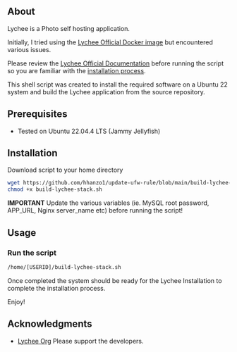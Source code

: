 ## About
Lychee is a Photo self hosting application.

Initially, I tried using the [Lychee Official Docker image](https://github.com/LycheeOrg/Lychee-Docker) but encountered various issues.

Please review the [Lychee Official Documentation](https://lycheeorg.github.io/docs/) before running the script so you are familiar with the [installation process](https://lycheeorg.github.io/docs/#installation).

This shell script was created to install the required software on a Ubuntu 22 system and build the Lychee application from the source repository.
## Prerequisites
*  Tested on Ubuntu 22.04.4 LTS (Jammy Jellyfish)
## Installation
Download script to your home directory
```bash
wget https://github.com/hhanzo1/update-ufw-rule/blob/main/build-lychee-stack.sh
chmod +x build-lychee-stack.sh
```

**IMPORTANT**
Update the various variables (ie. MySQL root password, APP_URL, Nginx server_name etc) before running the script!
## Usage
### Run the script
```bash
/home/[USERID]/build-lychee-stack.sh
```

Once completed the system should be ready for the Lychee Installation to complete the installation process.

Enjoy!
## Acknowledgments
* [Lychee Org](https://lycheeorg.github.io/) Please support the developers.
